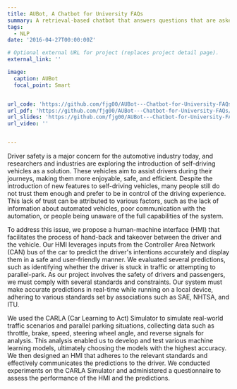 ```yaml
---
title: AUBot, A Chatbot for University FAQs
summary: A retrieval-based chatbot that answers questions that are asked frequently by students at AUB.
tags: 
  - NLP
date: '2016-04-27T00:00:00Z'

# Optional external URL for project (replaces project detail page).
external_link: ''

image:
  caption: AUBot
  focal_point: Smart


url_code: 'https://github.com/fjg00/AUBot---Chatbot-for-University-FAQs/tree/main/Implementation'
url_pdf: 'https://github.com/fjg00/AUBot---Chatbot-for-University-FAQs/blob/main/Project%20Report.pdf'
url_slides: 'https://github.com/fjg00/AUBot---Chatbot-for-University-FAQs/blob/main/EECE%20490%20Project.pptx'
url_video: ''


---
```


Driver safety is a major concern for the automotive industry today, and researchers and industries are exploring the introduction of self-driving vehicles as a solution. These vehicles aim to assist drivers during their journeys, making them more enjoyable, safe, and efficient. Despite the introduction of new features to self-driving vehicles, many people still do not trust them enough and prefer to be in control of the driving experience. This lack of trust can be attributed to various factors, such as the lack of information about automated vehicles, poor communication with the automation, or people being unaware of the full capabilities of the system.

To address this issue, we propose a human-machine interface (HMI) that facilitates the process of hand-back and takeover between the driver and the vehicle. Our HMI leverages inputs from the Controller Area Network (CAN) bus of the car to predict the driver's intentions accurately and display them in a safe and user-friendly manner. We evaluated several predictions, such as identifying whether the driver is stuck in traffic or attempting to parallel-park.
As our project involves the safety of drivers and passengers, we must comply with several standards and constraints. Our system must make accurate predictions in real-time while running on a local device, adhering to various standards set by associations such as SAE, NHTSA, and ITU.

We used the CARLA (Car Learning to Act) Simulator to simulate real-world traffic scenarios and parallel parking situations, collecting data such as throttle, brake, speed, steering wheel angle, and reverse signals for analysis. This analysis enabled us to develop and test various machine learning models, ultimately choosing the models with the highest accuracy. We then designed an HMI that adheres to the relevant standards and effectively communicates the predictions to the driver. We conducted experiments on the CARLA Simulator and administered a questionnaire to assess the performance of the HMI and the predictions. 
